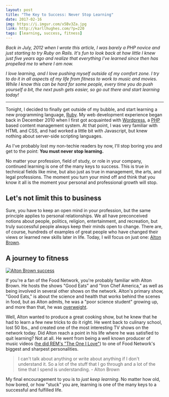 ```yaml
---
layout: post
title: "The Key to Success: Never Stop Learning"
date: 2017-02-16
img: https://i.imgur.com/x5Bv3Za.jpg
link: http://karllhughes.com/?p=220
tags: [learning, success, fitness]
---
```

*Back in July, 2012 when I wrote this article, I was barely a PHP novice and just starting to try Ruby on Rails. It's fun to look back at how little I knew just five years ago and realize that everything I've learned since then has propelled me to where I am now.*

*I love learning, and I love pushing myself outside of my comfort zone. I try to do it in all aspects of my life from fitness to work to music and movies. While I know this can be hard for some people, every time you do push yourself a bit, the next push gets easier, so go out there and start learning today!*

-----

Tonight, I decided to finally get outside of my bubble, and start learning a new programming language, [Ruby](http://www.ruby-lang.org/en/). My web development experience began back in December 2010 when I first got acquainted with [Wordpress](http://wordpress.org/), a [PHP](http://www.php.net/) based content management system. At that point, I was very familiar with HTML and CSS, and had worked a little bit with Javascript, but knew nothing about server-side scripting languages.

As I've probably lost my non-techie readers by now, I'll stop boring you and get to the point: **You must never stop learning.**

No matter your profession, field of study, or role in your company, continued learning is one of the many keys to success. This is true in technical fields like mine, but also just as true in management, the arts, and legal professions. The moment you turn your mind off and think that you know it all is the moment your personal and professional growth will stop. 

## Let's not limit this to business

Sure, you have to keep an open mind in your profession, but the same principle applies to personal relationships. We all have preconceived notions about people, politics, religion, entertainment, and recreation, but truly successful people always keep their minds open to change. There are, of course, hundreds of examples of great people who have changed their views or learned new skills later in life. Today, I will focus on just one: [Alton Brown](http://en.wikipedia.org/wiki/Alton_Brown). 

## A journey to fitness

[![](http://upload.wikimedia.org/wikipedia/commons/thumb/6/67/Alton_brown_2011.jpg/399px-Alton_brown_2011.jpg "Alton Brown success")](http://commons.wikimedia.org/wiki/File:Alton_brown_2011.jpg)

If you're a fan of the Food Network, you're probably familiar with Alton Brown. He hosts the shows "Good Eats" and "Iron Chef America," as well as being involved in several other shows on the network. Alton's primary show, "Good Eats," is about the science and health that works behind the scenes in food, but as Alton admits, he was a "poor science student" growing up, and more than that, he was [overweight](http://livinlavidalowcarb.com/blog/food-network-star-alton-brown-drops-50-pounds-on-a-sorta-low-carb-diet-set-to-write-a-book-about-it/6895).

Well, Alton wanted to produce a great cooking show, but he knew that he had to learn a few new tricks to do it right. He went back to culinary school, lost 50 lbs., and created one of the most interesting TV shows on the network today. Did Alton reach a point in his life where he was satisfied to quit learning? Not at all. He went from being a well known producer of music videos ([he did REM's "The One I Love"](http://en.wikipedia.org/wiki/The_One_I_Love_(R.E.M._song))) to one of Food Network's biggest and sharpest personalities.

> I can't talk about anything or write about anything if I don't understand it. So a lot of the stuff that I go through and a lot of the time that I spend is understanding. - Alton Brown

My final encouragement to you is to _just keep learning_. No matter how old, how bored, or how "stuck" you are, learning is one of the many keys to a successful and fulfilled life.
